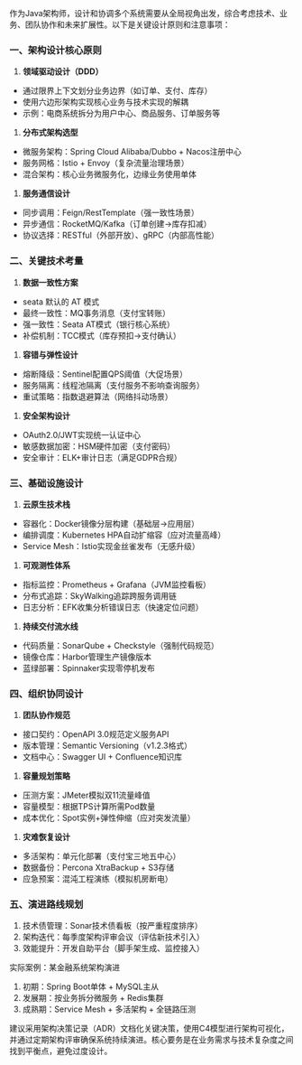 

作为Java架构师，设计和协调多个系统需要从全局视角出发，综合考虑技术、业务、团队协作和未来扩展性。以下是关键设计原则和注意事项：

### 一、架构设计核心原则

1. **领域驱动设计（DDD）**

- 通过限界上下文划分业务边界（如订单、支付、库存）
- 使用六边形架构实现核心业务与技术实现的解耦
- 示例：电商系统拆分为用户中心、商品服务、订单服务等

1. **分布式架构选型**

- 微服务架构：Spring Cloud Alibaba/Dubbo + Nacos注册中心
- 服务网格：Istio + Envoy（复杂流量治理场景）
- 混合架构：核心业务微服务化，边缘业务使用单体

1. **服务通信设计**

- 同步调用：Feign/RestTemplate（强一致性场景）
- 异步通信：RocketMQ/Kafka（订单创建→库存扣减）
- 协议选择：RESTful（外部开放）、gRPC（内部高性能）

### 二、关键技术考量

1. **数据一致性方案**

- seata 默认的 AT 模式
- 最终一致性：MQ事务消息（支付宝转账）
- 强一致性：Seata AT模式（银行核心系统）
- 补偿机制：TCC模式（库存预扣→支付确认）

1. **容错与弹性设计**

- 熔断降级：Sentinel配置QPS阈值（大促场景）
- 服务隔离：线程池隔离（支付服务不影响查询服务）
- 重试策略：指数退避算法（网络抖动场景）

1. **安全架构设计**

- OAuth2.0/JWT实现统一认证中心
- 敏感数据加密：HSM硬件加密（支付密码）
- 安全审计：ELK+审计日志（满足GDPR合规）

### 三、基础设施设计

1. **云原生技术栈**

- 容器化：Docker镜像分层构建（基础层→应用层）
- 编排调度：Kubernetes HPA自动扩缩容（应对流量高峰）
- Service Mesh：Istio实现金丝雀发布（无感升级）

1. **可观测性体系**

- 指标监控：Prometheus + Grafana（JVM监控看板）
- 分布式追踪：SkyWalking追踪跨服务调用链
- 日志分析：EFK收集分析错误日志（快速定位问题）

1. **持续交付流水线**

- 代码质量：SonarQube + Checkstyle（强制代码规范）
- 镜像仓库：Harbor管理生产镜像版本
- 蓝绿部署：Spinnaker实现零停机发布

### 四、组织协同设计

1. **团队协作规范**

- 接口契约：OpenAPI 3.0规范定义服务API
- 版本管理：Semantic Versioning（v1.2.3格式）
- 文档中心：Swagger UI + Confluence知识库

1. **容量规划策略**

- 压测方案：JMeter模拟双11流量峰值
- 容量模型：根据TPS计算所需Pod数量
- 成本优化：Spot实例+弹性伸缩（应对突发流量）

1. **灾难恢复设计**

- 多活架构：单元化部署（支付宝三地五中心）
- 数据备份：Percona XtraBackup + S3存储
- 应急预案：混沌工程演练（模拟机房断电）

### 五、演进路线规划

1. 技术债管理：Sonar技术债看板（按严重程度排序）
2. 架构迭代：每季度架构评审会议（评估新技术引入）
3. 效能提升：开发自助平台（脚手架生成、监控接入）

实际案例：某金融系统架构演进

1. 初期：Spring Boot单体 + MySQL主从
2. 发展期：按业务拆分微服务 + Redis集群
3. 成熟期：Service Mesh + 多活架构 + 全链路压测

建议采用架构决策记录（ADR）文档化关键决策，使用C4模型进行架构可视化，并通过定期架构评审确保系统持续演进。核心要务是在业务需求与技术复杂度之间找到平衡点，避免过度设计。